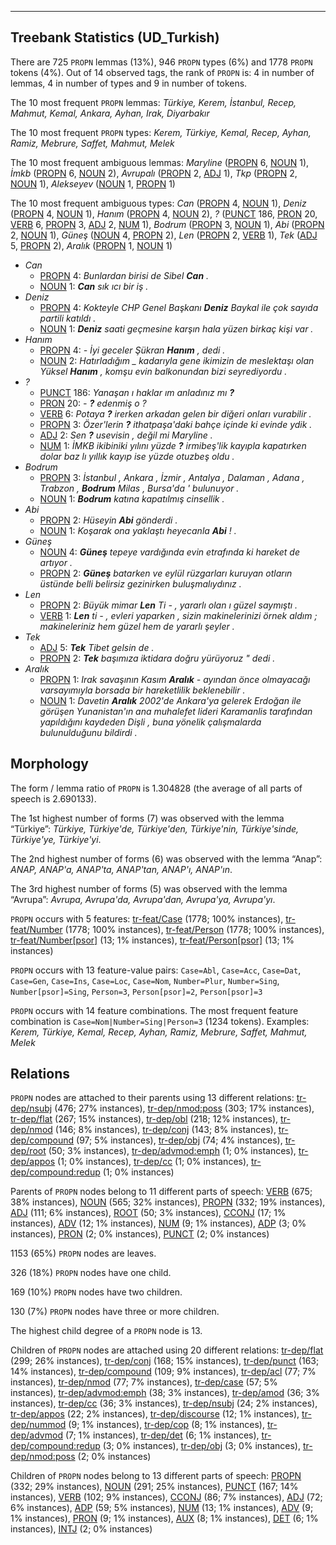 

--------------------------------------------------------------------------------

## Treebank Statistics (UD_Turkish)

There are 725 `PROPN` lemmas (13%), 946 `PROPN` types (6%) and 1778 `PROPN` tokens (4%).
Out of 14 observed tags, the rank of `PROPN` is: 4 in number of lemmas, 4 in number of types and 9 in number of tokens.

The 10 most frequent `PROPN` lemmas: <em>Türkiye, Kerem, İstanbul, Recep, Mahmut, Kemal, Ankara, Ayhan, Irak, Diyarbakır</em>

The 10 most frequent `PROPN` types:  <em>Kerem, Türkiye, Kemal, Recep, Ayhan, Ramiz, Mebrure, Saffet, Mahmut, Melek</em>

The 10 most frequent ambiguous lemmas: <em>Maryline</em> ([PROPN]() 6, [NOUN]() 1), <em>İmkb</em> ([PROPN]() 6, [NOUN]() 2), <em>Avrupalı</em> ([PROPN]() 2, [ADJ]() 1), <em>Tkp</em> ([PROPN]() 2, [NOUN]() 1), <em>Alekseyev</em> ([NOUN]() 1, [PROPN]() 1)

The 10 most frequent ambiguous types:  <em>Can</em> ([PROPN]() 4, [NOUN]() 1), <em>Deniz</em> ([PROPN]() 4, [NOUN]() 1), <em>Hanım</em> ([PROPN]() 4, [NOUN]() 2), <em>?</em> ([PUNCT]() 186, [PRON]() 20, [VERB]() 6, [PROPN]() 3, [ADJ]() 2, [NUM]() 1), <em>Bodrum</em> ([PROPN]() 3, [NOUN]() 1), <em>Abi</em> ([PROPN]() 2, [NOUN]() 1), <em>Güneş</em> ([NOUN]() 4, [PROPN]() 2), <em>Len</em> ([PROPN]() 2, [VERB]() 1), <em>Tek</em> ([ADJ]() 5, [PROPN]() 2), <em>Aralık</em> ([PROPN]() 1, [NOUN]() 1)


* <em>Can</em>
  * [PROPN]() 4: <em>Bunlardan birisi de Sibel <b>Can</b> .</em>
  * [NOUN]() 1: <em><b>Can</b> sık ıcı bir iş .</em>
* <em>Deniz</em>
  * [PROPN]() 4: <em>Kokteyle CHP Genel Başkanı <b>Deniz</b> Baykal ile çok sayıda partili katıldı .</em>
  * [NOUN]() 1: <em><b>Deniz</b> saati geçmesine karşın hala yüzen birkaç kişi var .</em>
* <em>Hanım</em>
  * [PROPN]() 4: <em>- İyi geceler Şükran <b>Hanım</b> , dedi .</em>
  * [NOUN]() 2: <em>Hatırladığım _ kadarıyla gene ikimizin de meslektaşı olan Yüksel <b>Hanım</b> , komşu evin balkonundan bizi seyrediyordu .</em>
* <em>?</em>
  * [PUNCT]() 186: <em>Yanaşan ı haklar ım anladınız mı <b>?</b></em>
  * [PRON]() 20: <em>- <b>?</b> edenmiş o ?</em>
  * [VERB]() 6: <em>Potaya <b>?</b> irerken arkadan gelen bir diğeri onları vurabilir .</em>
  * [PROPN]() 3: <em>Özer'lerin <b>?</b> ithatpaşa'daki bahçe içinde ki evinde ydik .</em>
  * [ADJ]() 2: <em>Sen <b>?</b> usevisin , değil mi Maryline .</em>
  * [NUM]() 1: <em>İMKB ikibiniki yılını yüzde <b>?</b> irmibeş'lik kayıpla kapatırken dolar baz lı yıllık kayıp ise yüzde otuzbeş oldu .</em>
* <em>Bodrum</em>
  * [PROPN]() 3: <em>İstanbul , Ankara , İzmir , Antalya , Dalaman , Adana , Trabzon , <b>Bodrum</b> Milas , Bursa'da ' bulunuyor .</em>
  * [NOUN]() 1: <em><b>Bodrum</b> katına kapatılmış cinsellik .</em>
* <em>Abi</em>
  * [PROPN]() 2: <em>Hüseyin <b>Abi</b> gönderdi .</em>
  * [NOUN]() 1: <em>Koşarak ona yaklaştı heyecanla <b>Abi</b> ! .</em>
* <em>Güneş</em>
  * [NOUN]() 4: <em><b>Güneş</b> tepeye vardığında evin etrafında ki hareket de artıyor .</em>
  * [PROPN]() 2: <em><b>Güneş</b> batarken ve eylül rüzgarları kuruyan otların üstünde belli belirsiz gezinirken buluşmalıydınız .</em>
* <em>Len</em>
  * [PROPN]() 2: <em>Büyük mimar <b>Len</b> Ti - , yararlı olan ı güzel saymıştı .</em>
  * [VERB]() 1: <em><b>Len</b> ti - , evleri yaparken , sizin makinelerinizi örnek aldım ; makineleriniz hem güzel hem de yararlı şeyler .</em>
* <em>Tek</em>
  * [ADJ]() 5: <em><b>Tek</b> Tibet gelsin de .</em>
  * [PROPN]() 2: <em><b>Tek</b> başımıza iktidara doğru yürüyoruz " dedi .</em>
* <em>Aralık</em>
  * [PROPN]() 1: <em>Irak savaşının Kasım <b>Aralık</b> - ayından önce olmayacağı varsayımıyla borsada bir hareketlilik beklenebilir .</em>
  * [NOUN]() 1: <em>Davetin <b>Aralık</b> 2002'de Ankara'ya gelerek Erdoğan ile görüşen Yunanistan'ın ana muhalefet lideri Karamanlis tarafından yapıldığını kaydeden Dişli , buna yönelik çalışmalarda bulunulduğunu bildirdi .</em>

## Morphology

The form / lemma ratio of `PROPN` is 1.304828 (the average of all parts of speech is 2.690133).

The 1st highest number of forms (7) was observed with the lemma “Türkiye”: <em>Türkiye, Türkiye'de, Türkiye'den, Türkiye'nin, Türkiye'sinde, Türkiye'ye, Türkiye'yi</em>.

The 2nd highest number of forms (6) was observed with the lemma “Anap”: <em>ANAP, ANAP'a, ANAP'ta, ANAP'tan, ANAP'ı, ANAP'ın</em>.

The 3rd highest number of forms (5) was observed with the lemma “Avrupa”: <em>Avrupa, Avrupa'da, Avrupa'dan, Avrupa'ya, Avrupa'yı</em>.

`PROPN` occurs with 5 features: [tr-feat/Case]() (1778; 100% instances), [tr-feat/Number]() (1778; 100% instances), [tr-feat/Person]() (1778; 100% instances), [tr-feat/Number[psor]]() (13; 1% instances), [tr-feat/Person[psor]]() (13; 1% instances)

`PROPN` occurs with 13 feature-value pairs: `Case=Abl`, `Case=Acc`, `Case=Dat`, `Case=Gen`, `Case=Ins`, `Case=Loc`, `Case=Nom`, `Number=Plur`, `Number=Sing`, `Number[psor]=Sing`, `Person=3`, `Person[psor]=2`, `Person[psor]=3`

`PROPN` occurs with 14 feature combinations.
The most frequent feature combination is `Case=Nom|Number=Sing|Person=3` (1234 tokens).
Examples: <em>Kerem, Türkiye, Kemal, Recep, Ayhan, Ramiz, Mebrure, Saffet, Mahmut, Melek</em>


## Relations

`PROPN` nodes are attached to their parents using 13 different relations: [tr-dep/nsubj]() (476; 27% instances), [tr-dep/nmod:poss]() (303; 17% instances), [tr-dep/flat]() (267; 15% instances), [tr-dep/obl]() (218; 12% instances), [tr-dep/nmod]() (146; 8% instances), [tr-dep/conj]() (143; 8% instances), [tr-dep/compound]() (97; 5% instances), [tr-dep/obj]() (74; 4% instances), [tr-dep/root]() (50; 3% instances), [tr-dep/advmod:emph]() (1; 0% instances), [tr-dep/appos]() (1; 0% instances), [tr-dep/cc]() (1; 0% instances), [tr-dep/compound:redup]() (1; 0% instances)

Parents of `PROPN` nodes belong to 11 different parts of speech: [VERB]() (675; 38% instances), [NOUN]() (565; 32% instances), [PROPN]() (332; 19% instances), [ADJ]() (111; 6% instances), [ROOT]() (50; 3% instances), [CCONJ]() (17; 1% instances), [ADV]() (12; 1% instances), [NUM]() (9; 1% instances), [ADP]() (3; 0% instances), [PRON]() (2; 0% instances), [PUNCT]() (2; 0% instances)

1153 (65%) `PROPN` nodes are leaves.

326 (18%) `PROPN` nodes have one child.

169 (10%) `PROPN` nodes have two children.

130 (7%) `PROPN` nodes have three or more children.

The highest child degree of a `PROPN` node is 13.

Children of `PROPN` nodes are attached using 20 different relations: [tr-dep/flat]() (299; 26% instances), [tr-dep/conj]() (168; 15% instances), [tr-dep/punct]() (163; 14% instances), [tr-dep/compound]() (109; 9% instances), [tr-dep/acl]() (77; 7% instances), [tr-dep/nmod]() (77; 7% instances), [tr-dep/case]() (57; 5% instances), [tr-dep/advmod:emph]() (38; 3% instances), [tr-dep/amod]() (36; 3% instances), [tr-dep/cc]() (36; 3% instances), [tr-dep/nsubj]() (24; 2% instances), [tr-dep/appos]() (22; 2% instances), [tr-dep/discourse]() (12; 1% instances), [tr-dep/nummod]() (9; 1% instances), [tr-dep/cop]() (8; 1% instances), [tr-dep/advmod]() (7; 1% instances), [tr-dep/det]() (6; 1% instances), [tr-dep/compound:redup]() (3; 0% instances), [tr-dep/obj]() (3; 0% instances), [tr-dep/nmod:poss]() (2; 0% instances)

Children of `PROPN` nodes belong to 13 different parts of speech: [PROPN]() (332; 29% instances), [NOUN]() (291; 25% instances), [PUNCT]() (167; 14% instances), [VERB]() (102; 9% instances), [CCONJ]() (86; 7% instances), [ADJ]() (72; 6% instances), [ADP]() (59; 5% instances), [NUM]() (13; 1% instances), [ADV]() (9; 1% instances), [PRON]() (9; 1% instances), [AUX]() (8; 1% instances), [DET]() (6; 1% instances), [INTJ]() (2; 0% instances)

